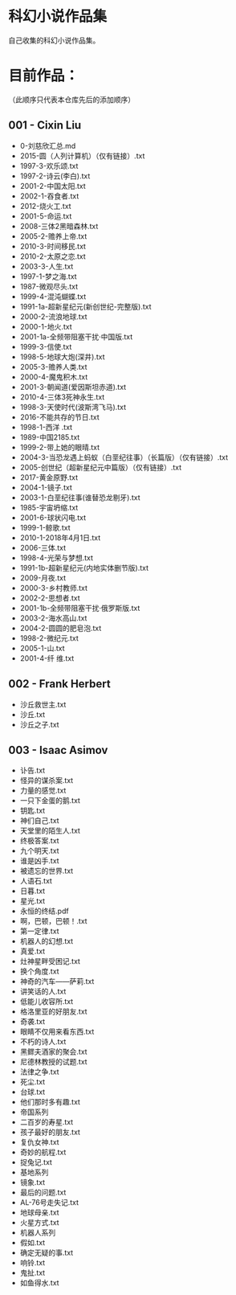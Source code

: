 # 科幻小说作品集
自己收集的科幻小说作品集。

# 目前作品：
（此顺序只代表本仓库先后的添加顺序）
## 001 - Cixin Liu
- 0-刘慈欣汇总.md
- 2015-圆（人列计算机）（仅有链接）.txt
- 1997-3-欢乐颂.txt
- 1997-2-诗云(李白).txt
- 2001-2-中国太阳.txt
- 2002-1-吞食者.txt
- 2012-烧火工.txt
- 2001-5-命运.txt
- 2008-三体2黑暗森林.txt
- 2005-2-赡养上帝.txt
- 2010-3-时间移民.txt
- 2010-2-太原之恋.txt
- 2003-3-人生.txt
- 1997-1-梦之海.txt
- 1987-微观尽头.txt
- 1999-4-混沌蝴蝶.txt
- 1991-1a-超新星纪元(新创世纪-完整版).txt
- 2000-2-流浪地球.txt
- 2000-1-地火.txt
- 2001-1a-全频带阻塞干扰·中国版.txt
- 1999-3-信使.txt
- 1998-5-地球大炮(深井).txt
- 2005-3-赡养人类.txt
- 2000-4-魔鬼积木.txt
- 2001-3-朝闻道(爱因斯坦赤道).txt
- 2010-4-三体3死神永生.txt
- 1998-3-天使时代(波斯湾飞马).txt
- 2016-不能共存的节日.txt
- 1998-1-西洋 .txt
- 1989-中国2185.txt
- 1999-2-带上她的眼晴.txt
- 2004-3-当恐龙遇上蚂蚁（白垩纪往事）（长篇版）（仅有链接）.txt
- 2005-创世纪（超新星纪元中篇版）（仅有链接）.txt
- 2017-黄金原野.txt
- 2004-1-镜子.txt
- 2003-1-白垩纪往事(谁替恐龙剔牙).txt
- 1985-宇宙坍缩.txt
- 2001-6-球状闪电.txt
- 1999-1-鲸歌.txt
- 2010-1-2018年4月1日.txt
- 2006-三体.txt
- 1998-4-光荣与梦想.txt
- 1991-1b-超新星纪元(内地实体删节版).txt
- 2009-月夜.txt
- 2000-3-乡村教师.txt
- 2002-2-思想者.txt
- 2001-1b-全频带阻塞干扰·俄罗斯版.txt
- 2003-2-海水高山.txt
- 2004-2-圆圆的肥皂泡.txt
- 1998-2-微纪元.txt
- 2005-1-山.txt
- 2001-4-纤 维.txt

## 002 - Frank Herbert
- 沙丘救世主.txt
- 沙丘.txt
- 沙丘之子.txt

## 003 - Isaac Asimov
- 讣告.txt
- 怪异的谋杀案.txt
- 力量的感觉.txt
- 一只下金蛋的鹅.txt
- 钥匙.txt
- 神们自己.txt
- 天堂里的陌生人.txt
- 终极答案.txt
- 九个明天.txt
- 谁是凶手.txt
- 被遗忘的世界.txt
- 人语石.txt
- 日暮.txt
- 星光.txt
- 永恒的终结.pdf
- 啊，巴顿，巴顿！.txt
- 第一定律.txt
- 机器人的幻想.txt
- 真爱.txt
- 灶神星畔受困记.txt
- 换个角度.txt
- 神奇的汽车——萨莉.txt
- 讲笑话的人.txt
- 低能儿收容所.txt
- 格洛里亚的好朋友.txt
- 奇袭.txt
- 眼睛不仅用来看东西.txt
- 不朽的诗人.txt
- 黑鳏夫酒家的聚会.txt
- 尼德林教授的试题.txt
- 法律之争.txt
- 死尘.txt
- 台球.txt
- 他们那时多有趣.txt
- 帝国系列
- 二百岁的寿星.txt
- 孩子最好的朋友.txt
- 复仇女神.txt
- 奇妙的航程.txt
- 捉兔记.txt
- 基地系列
- 镜象.txt
- 最后的问题.txt
- AL-76号走失记.txt
- 地球母亲.txt
- 火星方式.txt
- 机器人系列
- 假如.txt
- 确定无疑的事.txt
- 响铃.txt
- 鬼扯.txt
- 如鱼得水.txt

